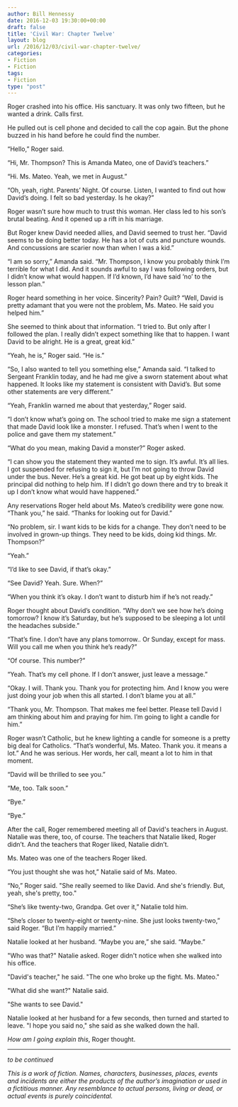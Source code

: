 ```yaml
---
author: Bill Hennessy
date: 2016-12-03 19:30:00+00:00
draft: false
title: 'Civil War: Chapter Twelve'
layout: blog
url: /2016/12/03/civil-war-chapter-twelve/
categories:
- Fiction
- Fiction
tags:
- Fiction
type: "post"
---
```


Roger crashed into his office. His sanctuary. It was only two fifteen, but he wanted a drink. Calls first.

He pulled out is cell phone and decided to call the cop again. But the phone buzzed in his hand before he could find the number.

“Hello,” Roger said.

“Hi, Mr. Thompson? This is Amanda Mateo, one of David’s teachers.”

“Hi. Ms. Mateo. Yeah, we met in August.”

“Oh, yeah, right. Parents’ Night. Of course. Listen, I wanted to find out how David’s doing. I felt so bad yesterday. Is he okay?”

Roger wasn’t sure how much to trust this woman. Her class led to his son’s brutal beating. And it opened up a rift in his marriage.

But Roger knew David needed allies, and David seemed to trust her. “David seems to be doing better today. He has a lot of cuts and puncture wounds. And concussions are scarier now than when I was a kid.”

“I am so sorry,” Amanda said. “Mr. Thompson, I know you probably think I’m terrible for what I did. And it sounds awful to say I was following orders, but I didn’t know what would happen. If I’d known, I’d have said ‘no’ to the lesson plan.”

Roger heard something in her voice. Sincerity? Pain? Guilt? “Well, David is pretty adamant that you were not the problem, Ms. Mateo. He said you helped him.”

She seemed to think about that information. “I tried to. But only after I followed the plan. I really didn’t expect something like that to happen. I want David to be alright. He is a great, great kid.”

“Yeah, he is,” Roger said. “He is.”

“So, I also wanted to tell you something else,” Amanda said. “I talked to Sergeant Franklin today, and he had me give a sworn statement about what happened. It looks like my statement is consistent with David’s. But some other statements are very different.”

“Yeah, Franklin warned me about that yesterday,” Roger said.

“I don’t know what’s going on. The school tried to make me sign a statement that made David look like a monster. I refused. That’s when I went to the police and gave them my statement.”

“What do you mean, making David a monster?” Roger asked.

“I can show you the statement they wanted me to sign. It’s awful. It’s all lies. I got suspended for refusing to sign it, but I’m not going to throw David under the bus. Never. He’s a great kid. He got beat up by eight kids. The principal did nothing to help him. If I didn’t go down there and try to break it up I don’t know what would have happened.”

Any reservations Roger held about Ms. Mateo’s credibility were gone now. “Thank you,” he said. “Thanks for looking out for David.”

“No problem, sir. I want kids to be kids for a change. They don’t need to be involved in grown-up things. They need to be kids, doing kid things. Mr. Thompson?”

“Yeah.”

“I’d like to see David, if that’s okay.”

“See David? Yeah. Sure. When?”

“When you think it’s okay. I don’t want to disturb him if he’s not ready.”

Roger thought about David’s condition. “Why don’t we see how he’s doing tomorrow? I know it’s Saturday, but he’s supposed to be sleeping a lot until the headaches subside.”

“That’s fine. I don’t have any plans tomorrow.. Or Sunday, except for mass. Will you call me when you think he’s ready?”

“Of course. This number?”

“Yeah. That’s my cell phone. If I don’t answer, just leave a message.”

“Okay. I will. Thank you. Thank you for protecting him. And I know you were just doing your job when this all started. I don’t blame you at all.”

“Thank you, Mr. Thompson. That makes me feel better. Please tell David I am thinking about him and praying for him. I’m going to light a candle for him.”

Roger wasn’t Catholic, but he knew lighting a candle for someone is a pretty big deal for Catholics. “That’s wonderful, Ms. Mateo. Thank you. it means a lot.” And he was serious. Her words, her call, meant a lot to him in that moment.

“David will be thrilled to see you.”

“Me, too. Talk soon.”

“Bye.”

“Bye.”

After the call, Roger remembered meeting all of David's teachers in August. Natalie was there, too, of course. The teachers that Natalie liked, Roger didn’t. And the teachers that Roger liked, Natalie didn’t.

Ms. Mateo was one of the teachers Roger liked.

“You just thought she was hot,” Natalie said of Ms. Mateo.

“No,” Roger said. "She really seemed to like David. And she's friendly. But, yeah, she's pretty, too."

“She’s like twenty-two, Grandpa. Get over it,” Natalie told him.

“She’s closer to twenty-eight or twenty-nine. She just looks twenty-two,” said Roger. “But I’m happily married.”

Natalie looked at her husband. “Maybe you are,” she said. “Maybe.”

"Who was that?" Natalie asked. Roger didn't notice when she walked into his office.

"David's teacher," he said. "The one who broke up the fight. Ms. Mateo."

"What did she want?" Natalie said.

"She wants to see David."

Natalie looked at her husband for a few seconds, then turned and started to leave. "I hope you said no," she said as she walked down the hall.

_How am I going explain this_, Roger thought.



* * *



_to be continued_

_This is a work of fiction. Names, characters, businesses, places, events and incidents are either the products of the author’s imagination or used in a fictitious manner. Any resemblance to actual persons, living or dead, or actual events is purely coincidental._
